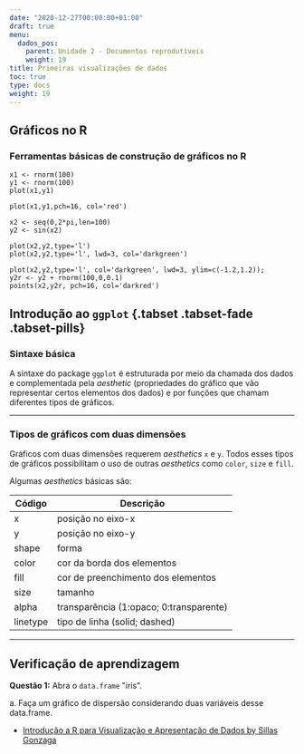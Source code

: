 ```yaml
---
date: "2020-12-27T00:00:00+01:00"
draft: true
menu:
  dados_pos:
    parent: Unidade 2 - Documentos reprodutíveis
    weight: 19
title: Primeiras visualizações de dados
toc: true
type: docs
weight: 19
---
```



## Gráficos no R

### Ferramentas básicas de construção de gráficos no R

```{r echo=TRUE, message=FALSE, warning=FALSE}
x1 <- rnorm(100)
y1 <- rnorm(100)
plot(x1,y1)
```


```{r echo=TRUE, message=FALSE, warning=FALSE}
plot(x1,y1,pch=16, col='red')
```


```{r echo=TRUE, message=FALSE, warning=FALSE}
x2 <- seq(0,2*pi,len=100)
y2 <- sin(x2)

plot(x2,y2,type='l')
plot(x2,y2,type='l', lwd=3, col='darkgreen') 

plot(x2,y2,type='l', col='darkgreen', lwd=3, ylim=c(-1.2,1.2));
y2r <- y2 + rnorm(100,0,0.1)
points(x2,y2r, pch=16, col='darkred')
```


## Introdução ao `ggplot` {.tabset .tabset-fade .tabset-pills}

### Sintaxe básica
A sintaxe do package `ggplot` é estruturada por meio da chamada dos dados e complementada pela _aesthetic_ (propriedades do gráfico que vão representar certos elementos dos dados) e por funções que chamam diferentes tipos de gráficos. 

<p>
<hr>
<p>

### Tipos de gráficos com duas dimensões
Gráficos com duas dimensões requerem _aesthetics_ `x` e `y`. Todos esses tipos de gráficos possibilitam o uso de outras _aesthetics_ como `color`, `size` e `fill`. 

Algumas _aesthetics_ básicas são: 

Código | Descrição
-------|----------
x | posição no eixo-x
y | posição no eixo-y
shape | forma
color | cor da borda dos elementos
fill | cor de preenchimento dos elementos
size | tamanho
alpha | transparência (1:opaco; 0:transparente)
linetype | tipo de linha (solid; dashed)

<p>
<hr>
<p>

## Verificação de aprendizagem
**Questão 1:**
Abra o `data.frame` "iris". 

a. Faça um gráfico de dispersão considerando duas variáveis desse data.frame.

+ [Introdução a R para Visualização e Apresentação de Dados by Sillas Gonzaga](http://sillasgonzaga.com/material/curso_visualizacao/)
